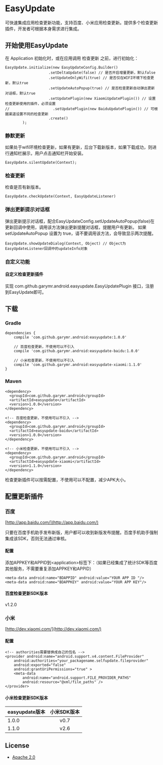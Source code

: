 # EasyUpdate
可快速集成应用检查更新功能，支持百度、小米应用检查更新。提供多个检查更新插件，开发者可根据本身需求进行集成。

## 开始使用EasyUpdate

在 Application 初始化时，或在应用调用 检查更新 之前，进行初始化：

```
EasyUpdate.initialize(new EasyUpdateConfig.Builder()
                    .setDeltaUpdate(false) // 是否开启增量更新，默认false
                    .setUpdateOnlyWifi(true) // 是否仅在WIFI环境下检查更新，默认true
                    .setUpdateAutoPopup(true) // 是否检查更新自动弹出更新对话框，默认true
                    .setUpdatePlugin(new XiaomiUpdatePlugin()) // 设置检查更新使用的插件，必须设置
//                    .setUpdatePlugin(new BaiduUpdatePlugin()) // 可根据渠道设置不同的检查更新
                    .create()
        );

```

### 静默更新
如果处于wifi环境检查更新，如果有更新，后台下载新版本，如果下载成功，则进行通知栏展示，用户点击通知栏开始安装。

```
EasyUpdate.silentUpdate(Context);
```

### 检查更新
检查是否有新版本。

```
EasyUpdate.checkUpdate(Context, EasyUpdateListener)
```

### 弹出更新提示对话框
弹出更新提示对话框，配合EasyUpdateConfig.setUpdateAutoPopup(false)在更新回调中使用，调用该方法弹出更新提醒对话框，提醒用户有更新。
如果 setUpdateAutoPopup 设置为 true，请不要调用该方法，会导致显示两次提醒。

```
EasyUpdate.showUpdateDialog(Context, Object) // Object为EasyUpdateListener回调中的updateInfo对象
```

### 自定义功能
#### 自定义检查更新插件
实现 com.github.garymr.android.easyupdate.EasyUpdatePlugin 接口，注册到EasyUpdate即可。

## 下载

### Gradle

```
dependencies {
	compile 'com.github.garymr.android:easyupdate:1.0.0'

    // 百度检查更新，不使用可以不引入
	compile 'com.github.garymr.android:easyupdate-baidu:1.0.0'

	// 小米检查更新，不使用可以不引入
    compile 'com.github.garymr.android:easyupdate-xiaomi:1.1.0'
}
```

### Maven

```
<dependency>
  <groupId>com.github.garymr.android</groupId>
  <artifactId>easyupdate</artifactId>
  <version>1.0.0</version>
</dependency>

<!-- 百度检查更新，不使用可以不引入 -->
<dependency>
  <groupId>com.github.garymr.android</groupId>
  <artifactId>easyupdate-baidu</artifactId>
  <version>1.0.0</version>
</dependency>

<!-- 小米检查更新，不使用可以不引入 -->
<dependency>
  <groupId>com.github.garymr.android</groupId>
  <artifactId>easyupdate-xiaomi</artifactId>
  <version>1.1.0</version>
</dependency>
```

检查更新插件可以按需配置，不使用可以不配置，减少APK大小。

## 配置更新插件

### 百度
[http://app.baidu.com/](http://app.baidu.com/)

只要在百度手机助手发布新版，用户都可以收到新版发布提醒。百度手机助手强制集成该SDK，否则无法通过审核。

#### 配置
添加APPKEY和APPID到&lt;application&gt;标签下：（如果已经集成了统计SDK等百度其他服务，不需要重复添加APPKEY和APPID）

```
<meta-data android:name="BDAPPID" android:value="YOUR APP ID "/>
<meta-data android:name="BDAPPKEY" android:value="YOUR APP KEY"/>
```
#### 百度检查更新SDK版本

v1.2.0

### 小米
[http://dev.xiaomi.com/](http://dev.xiaomi.com/)

#### 配置

```
<!-- authorities需要替换成自己的包名 -->
<provider android:name="android.support.v4.content.FileProvider"
    android:authorities="your_packagename.selfupdate.fileprovider"
    android:exported="false"
    android:grantUriPermissions="true" >
    <meta-data
        android:name="android.support.FILE_PROVIDER_PATHS"
        android:resource="@xml/file_paths" />
</provider>
```


#### 小米检查更新SDK版本

| easyupdate版本 | 小米SDK版本 |
| ------------- |:---------:|
| 1.0.0         | v0.7      |
| 1.1.0         | v2.6      |

## License
* [Apache 2.0](http://www.apache.org/licenses/LICENSE-2.0.html)